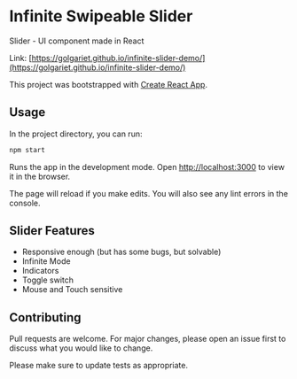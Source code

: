 # Infinite Swipeable Slider

Slider - UI component made in React

Link: [https://golgariet.github.io/infinite-slider-demo/](https://golgariet.github.io/infinite-slider-demo/)

This project was bootstrapped with [Create React App](https://github.com/facebook/create-react-app).

## Usage

In the project directory, you can run:

```bash
npm start
```

Runs the app in the development mode.
Open [http://localhost:3000](http://localhost:3000) to view it in the browser.

The page will reload if you make edits.
You will also see any lint errors in the console.

## Slider Features

- Responsive enough (but has some bugs, but solvable)
- Infinite Mode
- Indicators
- Toggle switch
- Mouse and Touch sensitive

## Contributing

Pull requests are welcome. For major changes, please open an issue first to discuss what you would like to change.

Please make sure to update tests as appropriate.
